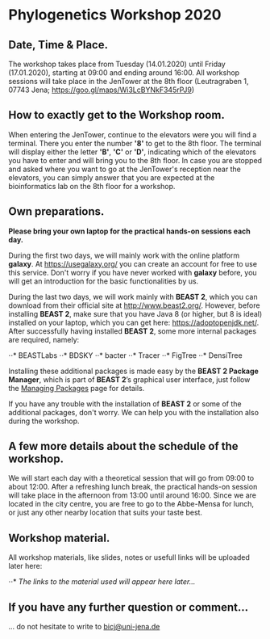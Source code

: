 Phylogenetics Workshop 2020
======

Date, Time & Place.
------
The workshop takes place from Tuesday (14.01.2020) until Friday (17.01.2020), starting at 09:00 and ending around 16:00.
All workshop sessions will take place in the JenTower at the 8th floor (Leutragraben 1, 07743 Jena; https://goo.gl/maps/Wi3LcBYNkF345rPJ9) 

How to exactly get to the Workshop room.
------
When entering the JenTower, continue to the elevators were you will find a terminal. There you enter the number **'8'** to get to the 8th floor. The terminal will display either the letter **'B'**, **'C'** or **'D'**, indicating which of the elevators you have to enter and will bring you to the 8th floor. 
In case you are stopped and asked where you want to go at the JenTower's reception near the elevators, you can simply answer that you are expected at the bioinformatics lab on the 8th floor for a workshop.

Own preparations.
------
**Please bring your own laptop for the practical hands-on sessions each day.** 

During the first two days, we will mainly work with the online platform **galaxy**. At https://usegalaxy.org/ you can create an account for free to use this service. Don't worry if you have never worked with **galaxy** before, you will get an introduction for the basic functionalities by us.

During the last two days, we will work mainly with **BEAST 2**, which you can download from their official site at http://www.beast2.org/. However, before installing **BEAST 2**, make sure that you have Java 8 (or higher, but 8 is ideal) installed on your laptop, which you can get here: https://adoptopenjdk.net/. After successfully having installed **BEAST 2**, some more internal packages are required, namely:

⋅⋅* BEASTLabs
⋅⋅* BDSKY
⋅⋅* bacter
⋅⋅* Tracer
⋅⋅* FigTree
⋅⋅* DensiTree

Installing these additional packages is made easy by the **BEAST 2 Package Manager**, which is part of **BEAST 2**’s graphical user interface, just follow the [Managing Packages](http://www.beast2.org/managing-packages/index.html) page for details.

If you have any trouble with the installation of **BEAST 2** or some of the additional packages, don't worry. We can help you with the installation also during the workshop.

A few more details about the schedule of the workshop.
------
We will start each day with a theoretical session that will go from 09:00 to about 12:00. After a refreshing lunch break, the practical hands-on session will take place in the afternoon from 13:00 until around 16:00. Since we are located in the city centre, you are free to go to the Abbe-Mensa for lunch, or just any other nearby location that suits your taste best.


Workshop material.
------
All workshop materials, like slides, notes or usefull links will be uploaded later here:

⋅⋅* *The links to the material used will appear here later...* 

If you have any further question or comment...
------
... do not hesitate to write to bicj@uni-jena.de

